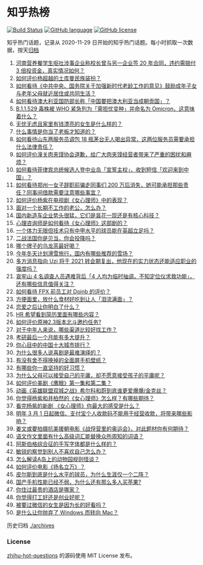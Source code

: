 # 知乎热榜
[![Build Status](https://github.com/ToWeLong/zhihu-hot-questions/workflows/CI/badge.svg)](https://github.com/ToWeLong/zhihu-hot-questions/actions)
[![GitHub language](https://img.shields.io/badge/language-golang-orange.svg)](https://golang.org/)
[![GitHub license](https://img.shields.io/github/license/ToWeLong/zhihu-hot-questions)](https://github.com/ToWeLong/zhihu-hot-questions/blob/main/LICENSE)

知乎热门话题，记录从 2020-11-29 日开始的知乎热门话题。每小时抓取一次数据，按天[归档](./archives)

<!-- BEGIN -->

1. [河南营养餐学生呕吐涉事企业称校长曾与另一企业签 20 年合同，违约需赔付 3 倍投资金，真实情况如何？](https://www.zhihu.com/question/502046403)
1. [如何评价杨超越的土库曼民族装扮？](https://www.zhihu.com/question/501836689)
1. [如何看待《中共中央、国务院关于加强新时代老龄工作的意见》鼓励成年子女与老年父母就近居住或共同生活？](https://www.zhihu.com/question/501345877)
1. [如何看待澳大利亚国防部长称「中国要把澳大利亚当成朝贡国」？](https://www.zhihu.com/question/502001354)
1. [B.1.1.529 毒株被 WHO 紧急列为「需担忧变种」并命名为 Omicron，这意味着什么？](https://www.zhihu.com/question/501882515)
1. [无忧无虑且家里有钱漂亮的女生是什么样的？](https://www.zhihu.com/question/369021998)
1. [什么事情是你当了老板才知道的？](https://www.zhihu.com/question/364147974)
1. [如何看待山东两服务员调包 18 瓶茅台无人喝出异常，这两位服务员需要承担什么法律责任？](https://www.zhihu.com/question/500892506)
1. [如何评价潼关肉夹馍协会道歉，给广大肉夹馍经营者带来了严重的困扰和麻烦？](https://www.zhihu.com/question/501817425)
1. [如何看待菲律宾总统候选人登中业岛「宣誓主权」，收到短信「欢迎来到中国」？](https://www.zhihu.com/question/501177599)
1. [如何看待郑州一女子辞职前骗走同事们 200 万后消失，她可能承担那些责任？同事间借款需要注意哪些事宜？](https://www.zhihu.com/question/501135400)
1. [如何评价杨紫在电视剧《女心理师》中的表现？](https://www.zhihu.com/question/500930603)
1. [面对一个长期不工作的老公，怎么办？](https://www.zhihu.com/question/403831716)
1. [国内新造车企业势头很猛，它们是昙花一现还是有核心科技？](https://www.zhihu.com/question/501320667)
1. [心理咨询师是如何看待《女心理师》这部剧的？](https://www.zhihu.com/question/500981544)
1. [一个体力无限但技术只有中甲水平的球员能在英超立足吗？](https://www.zhihu.com/question/492279468)
1. [二战法国你是贝当，你会投降吗？](https://www.zhihu.com/question/495356179)
1. [哪个牌子的乌龙茶最好喝？](https://www.zhihu.com/question/343974019)
1. [今年冬天计划滑雪旅行，国内有哪些推荐的雪场？](https://www.zhihu.com/question/499977639)
1. [多方消息指向 Uzi 将于 2021 转会期复出，他现在的实力状态还能适应职业的强度吗？](https://www.zhihu.com/question/501083156)
1. [哀牢山 4 名调查人员遇难背后「4 人均为临时抽调，不知定位仪求救功能」，还有哪些信息值得关注？](https://www.zhihu.com/question/501895295)
1. [如何看待 FPX 前员工对 Doinb 的评价？](https://www.zhihu.com/question/500876559)
1. [方便面里，放什么食材好吃到让人「泪流满面」？](https://www.zhihu.com/question/493829188)
1. [恋爱之后让你明白了什么？](https://www.zhihu.com/question/36951304)
1. [HR 希望看到简历里面有哪些内容？](https://www.zhihu.com/question/493655486)
1. [如何评价原神2.3版本北斗邀约任务?](https://www.zhihu.com/question/501265316)
1. [对于中年人来说，哪些渠道比较好找工作？](https://www.zhihu.com/question/501060050)
1. [考研最后一个月能有多大提升？](https://www.zhihu.com/question/430985895)
1. [你心目中的中国十大城市排行？](https://www.zhihu.com/question/288630274)
1. [为什么很多人说喜剧是最难演绎的？](https://www.zhihu.com/question/264359919)
1. [有没有舍不得换掉的全面屏手机壁纸？](https://www.zhihu.com/question/420662927)
1. [有哪些你一直坚持的好习惯？](https://www.zhihu.com/question/329310508)
1. [为什么父母可以接受自己的平庸，却不愿意接受孩子的平庸呢？](https://www.zhihu.com/question/500124167)
1. [如何评价美剧《鹰眼》第一集和第二集？](https://www.zhihu.com/question/501227929)
1. [动画《英雄联盟双城之战》希尔科和蔚到底谁更爱爆爆/金克丝？](https://www.zhihu.com/question/500576254)
1. [你觉得杨紫和井柏然的《女心理师》怎么样？有哪些期待？](https://www.zhihu.com/question/501409851)
1. [看完杨紫的新剧 《女心理师》你最大的感受是什么？](https://www.zhihu.com/question/501089687)
1. [明年 3 月 1 日起微信、支付宝个人收款码不能用于经营收款，将带来哪些影响？](https://www.zhihu.com/question/501704753)
1. [姜文或要拍摄抗美援朝电影《战俘营里的奥运会》，对此题材你有何期待？](https://www.zhihu.com/question/501854796)
1. [语文作文里面有什么高级词汇能替换众所周知的词语？](https://www.zhihu.com/question/318964543)
1. [阿斯伯格综合征的手写字体都是什么样的？](https://www.zhihu.com/question/427380255)
1. [敏锐的察觉到别人不喜欢自己怎么办？](https://www.zhihu.com/question/491176905)
1. [怎么解读A岛上的动物园规则怪谈？](https://www.zhihu.com/question/501736883)
1. [如何评价电影《扬名立万》？](https://www.zhihu.com/question/498092151)
1. [皮尔斯到底是什么水平的球员，为什么生涯仅一个二阵？](https://www.zhihu.com/question/369344529)
1. [国产手机性能已经不弱，为什么还有那么多人买苹果?](https://www.zhihu.com/question/501174180)
1. [你住过最贵的酒店是哪家？](https://www.zhihu.com/question/35236983)
1. [你觉得打工好还是创业好呢？](https://www.zhihu.com/question/492063575)
1. [被要过微信的女生是因为长的好看吗？](https://www.zhihu.com/question/500613155)
1. [是什么让你抛弃了 Windows 而转向 Mac？](https://www.zhihu.com/question/20585523)

<!-- END -->

历史归档 [./archives](./archives)


### License
[zhihu-hot-questions](https://github.com/towelong/zhihu-hot-questions) 的源码使用 MIT License 发布。